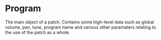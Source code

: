 # Program

The main object of a patch. Contains some high-level data such as global volume, pan, tune, program name and various other paramaters relating to the use of the patch as a whole.
